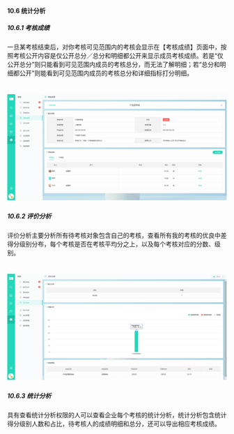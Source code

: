 #### 10.6 统计分析

##### 10.6.1 考核成绩

一旦某考核结束后，对你考核可见范围内的考核会显示在【考核成绩】页面中，按照考核公开内容是仅公开总分／总分和明细都公开来显示成员考核成绩。若是“仅公开总分”则只能看到可见范围内成员的考核总分，而无法了解明细；若“总分和明细都公开”则能看到可见范围内成员的考核总分和详细指标打分明细。

# ![](/assets/10.6.1考核成绩.png)

##### 10.6.2 评价分析

评价分析主要分析所有待考核对象包含自己的考核，查看所有我的考核的优良中差得分级别分布，每个考核是否在考核平均分之上，以及每个考核对应的分数、级别。

# ![](/assets/10.6.2评价分析.png)

##### 10.6.3 统计分析

具有查看统计分析权限的人可以查看企业每个考核的统计分析，统计分析包含统计得分级别人数和占比，待考核人的成绩明细和总分，还可以导出相应考核成绩。

# 
